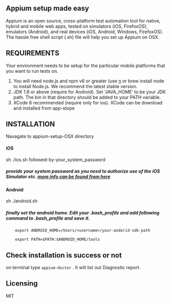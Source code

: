 ## Appium setup made easy

Appium is an open source, cross-platform test automation tool for native, hybrid and mobile web apps, tested on simulators (iOS, FirefoxOS), emulators (Android), and real devices (iOS, Android, Windows, FirefoxOS). The hassle free shell script (.sh) file will help you set up Appium on OSX.

## REQUIREMENTS

Your environment needs to be setup for the particular mobile platforms that you want to run tests on.

1. You will need node.js and npm v6 or greater (use [n](https://github.com/tj/n) or brew install node to install Node.js. We recommend the latest stable version.
2. JDK 1.8 or above (require for Android). Set 'JAVA_HOME’ to be your JDK path. The bin in that directory should be added to your PATH variable.
3. XCode 8 recommended (require only for ios). XCode can be download and installed from app-stope

## INSTALLATION

Navagate to  appium-setup-OSX directory

#### iOS
sh ./ios.sh followed-by-your_system_password

##### provide your system password as you need to authorize use of the iOS Simulator etc. [more info can be found from here](http://appium.io/slate/en/master/?javascript#about-appium)

#### Android
sh ./android.sh

##### finally set the android home. Edit your .bash_profile and add following command to .bash_profile and save it.

        export ANDROID_HOME=/Users/<username>/your-andorid-sdk-path

        export PATH=$PATH:$ANDROID_HOME/tools

## Check installation is success or not
on terminal type `appium-doctor` . It will list out Diagnostic report.

## Licensing

MIT
